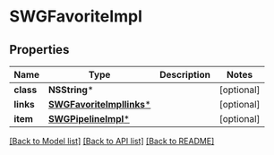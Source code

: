 # SWGFavoriteImpl

## Properties
Name | Type | Description | Notes
------------ | ------------- | ------------- | -------------
**class** | **NSString*** |  | [optional] 
**links** | [**SWGFavoriteImpllinks***](SWGFavoriteImpllinks.md) |  | [optional] 
**item** | [**SWGPipelineImpl***](SWGPipelineImpl.md) |  | [optional] 

[[Back to Model list]](../README.md#documentation-for-models) [[Back to API list]](../README.md#documentation-for-api-endpoints) [[Back to README]](../README.md)


